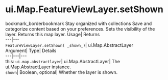  
#  ui.Map.FeatureViewLayer.setShown 
bookmark_borderbookmark Stay organized with collections  Save and categorize content based on your preferences.
Sets the visibility of the layer. 
Returns this map layer.
Usage| Returns  
---|---  
`FeatureViewLayer.setShown( _shown_)`| ui.Map.AbstractLayer  
Argument| Type| Details  
---|---|---  
this: `ui.map.abstractlayer`| ui.Map.AbstractLayer| The ui.Map.AbstractLayer instance.  
`shown`| Boolean, optional| Whether the layer is shown.  
